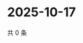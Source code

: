 # 2025-10-17

共 0 条

<!-- BEGIN ZHIHUVIDEO -->
<!-- 最后更新时间 Fri Oct 17 2025 22:11:53 GMT+0800 (China Standard Time) -->

<!-- END ZHIHUVIDEO -->
